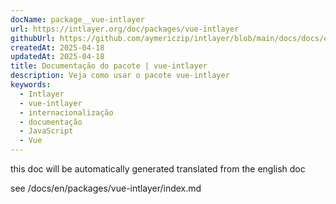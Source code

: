 ```yaml
---
docName: package__vue-intlayer
url: https://intlayer.org/doc/packages/vue-intlayer
githubUrl: https://github.com/aymericzip/intlayer/blob/main/docs/docs/en/packages/vue-intlayer/index.md
createdAt: 2025-04-18
updatedAt: 2025-04-18
title: Documentação do pacote | vue-intlayer
description: Veja como usar o pacote vue-intlayer
keywords:
  - Intlayer
  - vue-intlayer
  - internacionalização
  - documentação
  - JavaScript
  - Vue
---
```


this doc will be automatically generated translated from the english doc

see /docs/en/packages/vue-intlayer/index.md
